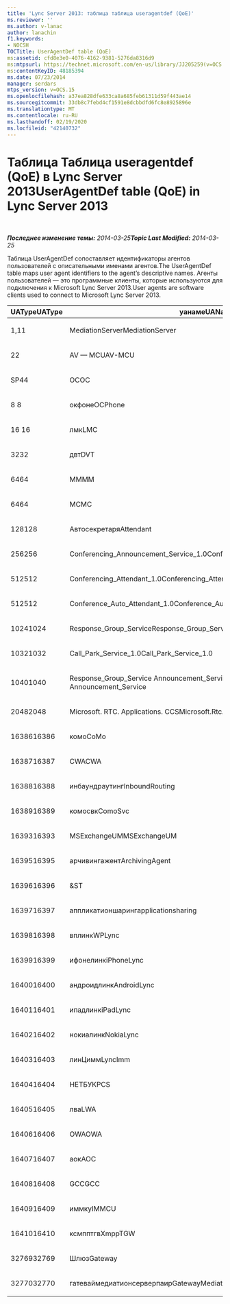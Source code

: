 ```yaml
---
title: 'Lync Server 2013: таблица таблица useragentdef (QoE)'
ms.reviewer: ''
ms.author: v-lanac
author: lanachin
f1.keywords:
- NOCSH
TOCTitle: UserAgentDef table (QoE)
ms:assetid: cfd8e3e0-4076-4162-9381-5276da8316d9
ms:mtpsurl: https://technet.microsoft.com/en-us/library/JJ205259(v=OCS.15)
ms:contentKeyID: 48185394
ms.date: 07/23/2014
manager: serdars
mtps_version: v=OCS.15
ms.openlocfilehash: a37ea828dfe633ca8a685feb61311d59f443ae14
ms.sourcegitcommit: 33db8c7febd4cf1591e8dcbbdfd6fc8e8925896e
ms.translationtype: MT
ms.contentlocale: ru-RU
ms.lasthandoff: 02/19/2020
ms.locfileid: "42140732"
---
```

<div data-xmlns="http://www.w3.org/1999/xhtml">

<div class="topic" data-xmlns="http://www.w3.org/1999/xhtml" data-msxsl="urn:schemas-microsoft-com:xslt" data-cs="http://msdn.microsoft.com/">

<div data-asp="https://msdn2.microsoft.com/asp">

# <a name="useragentdef-table-qoe-in-lync-server-2013"></a><span data-ttu-id="a9668-102">Таблица Таблица useragentdef (QoE) в Lync Server 2013</span><span class="sxs-lookup"><span data-stu-id="a9668-102">UserAgentDef table (QoE) in Lync Server 2013</span></span>

</div>

<div id="mainSection">

<div id="mainBody">

<span> </span>

<span data-ttu-id="a9668-103">_**Последнее изменение темы:** 2014-03-25_</span><span class="sxs-lookup"><span data-stu-id="a9668-103">_**Topic Last Modified:** 2014-03-25_</span></span>

<span data-ttu-id="a9668-104">Таблица UserAgentDef сопоставляет идентификаторы агентов пользователей с описательными именами агентов.</span><span class="sxs-lookup"><span data-stu-id="a9668-104">The UserAgentDef table maps user agent identifiers to the agent’s descriptive names.</span></span> <span data-ttu-id="a9668-105">Агенты пользователей — это программные клиенты, которые используются для подключения к Microsoft Lync Server 2013.</span><span class="sxs-lookup"><span data-stu-id="a9668-105">User agents are software clients used to connect to Microsoft Lync Server 2013.</span></span>


<table>
<colgroup>
<col style="width: 33%" />
<col style="width: 33%" />
<col style="width: 33%" />
</colgroup>
<thead>
<tr class="header">
<th><span data-ttu-id="a9668-106">UAType</span><span class="sxs-lookup"><span data-stu-id="a9668-106">UAType</span></span></th>
<th><span data-ttu-id="a9668-107">уанаме</span><span class="sxs-lookup"><span data-stu-id="a9668-107">UAName</span></span></th>
<th><span data-ttu-id="a9668-108">уакатегори</span><span class="sxs-lookup"><span data-stu-id="a9668-108">UACategory</span></span></th>
</tr>
</thead>
<tbody>
<tr class="odd">
<td><p><span data-ttu-id="a9668-109">1,1</span><span class="sxs-lookup"><span data-stu-id="a9668-109">1</span></span></p></td>
<td><p><span data-ttu-id="a9668-110">MediationServer</span><span class="sxs-lookup"><span data-stu-id="a9668-110">MediationServer</span></span></p></td>
<td><p><span data-ttu-id="a9668-111">MediationServer</span><span class="sxs-lookup"><span data-stu-id="a9668-111">MediationServer</span></span></p></td>
</tr>
<tr class="even">
<td><p><span data-ttu-id="a9668-112">2</span><span class="sxs-lookup"><span data-stu-id="a9668-112">2</span></span></p></td>
<td><p><span data-ttu-id="a9668-113">AV — MCU</span><span class="sxs-lookup"><span data-stu-id="a9668-113">AV-MCU</span></span></p></td>
<td><p><span data-ttu-id="a9668-114">AV — MCU</span><span class="sxs-lookup"><span data-stu-id="a9668-114">AV-MCU</span></span></p></td>
</tr>
<tr class="odd">
<td><p><span data-ttu-id="a9668-115">SP4</span><span class="sxs-lookup"><span data-stu-id="a9668-115">4</span></span></p></td>
<td><p><span data-ttu-id="a9668-116">OC</span><span class="sxs-lookup"><span data-stu-id="a9668-116">OC</span></span></p></td>
<td><p><span data-ttu-id="a9668-117">OC</span><span class="sxs-lookup"><span data-stu-id="a9668-117">OC</span></span></p></td>
</tr>
<tr class="even">
<td><p><span data-ttu-id="a9668-118">8 </span><span class="sxs-lookup"><span data-stu-id="a9668-118">8</span></span></p></td>
<td><p><span data-ttu-id="a9668-119">окфоне</span><span class="sxs-lookup"><span data-stu-id="a9668-119">OCPhone</span></span></p></td>
<td><p><span data-ttu-id="a9668-120">окфоне</span><span class="sxs-lookup"><span data-stu-id="a9668-120">OCPhone</span></span></p></td>
</tr>
<tr class="odd">
<td><p><span data-ttu-id="a9668-121">16 </span><span class="sxs-lookup"><span data-stu-id="a9668-121">16</span></span></p></td>
<td><p><span data-ttu-id="a9668-122">лмк</span><span class="sxs-lookup"><span data-stu-id="a9668-122">LMC</span></span></p></td>
<td><p><span data-ttu-id="a9668-123">лмк</span><span class="sxs-lookup"><span data-stu-id="a9668-123">LMC</span></span></p></td>
</tr>
<tr class="even">
<td><p><span data-ttu-id="a9668-124">32</span><span class="sxs-lookup"><span data-stu-id="a9668-124">32</span></span></p></td>
<td><p><span data-ttu-id="a9668-125">двт</span><span class="sxs-lookup"><span data-stu-id="a9668-125">DVT</span></span></p></td>
<td><p><span data-ttu-id="a9668-126">двт</span><span class="sxs-lookup"><span data-stu-id="a9668-126">DVT</span></span></p></td>
</tr>
<tr class="odd">
<td><p><span data-ttu-id="a9668-127">64</span><span class="sxs-lookup"><span data-stu-id="a9668-127">64</span></span></p></td>
<td><p><span data-ttu-id="a9668-128">MM</span><span class="sxs-lookup"><span data-stu-id="a9668-128">MM</span></span></p></td>
<td><p><span data-ttu-id="a9668-129">MM</span><span class="sxs-lookup"><span data-stu-id="a9668-129">MM</span></span></p></td>
</tr>
<tr class="even">
<td><p><span data-ttu-id="a9668-130">64</span><span class="sxs-lookup"><span data-stu-id="a9668-130">64</span></span></p></td>
<td><p><span data-ttu-id="a9668-131">MC</span><span class="sxs-lookup"><span data-stu-id="a9668-131">MC</span></span></p></td>
<td><p><span data-ttu-id="a9668-132">MM</span><span class="sxs-lookup"><span data-stu-id="a9668-132">MM</span></span></p></td>
</tr>
<tr class="odd">
<td><p><span data-ttu-id="a9668-133">128</span><span class="sxs-lookup"><span data-stu-id="a9668-133">128</span></span></p></td>
<td><p><span data-ttu-id="a9668-134">Автосекретаря</span><span class="sxs-lookup"><span data-stu-id="a9668-134">Attendant</span></span></p></td>
<td><p><span data-ttu-id="a9668-135">Автосекретаря</span><span class="sxs-lookup"><span data-stu-id="a9668-135">Attendant</span></span></p></td>
</tr>
<tr class="even">
<td><p><span data-ttu-id="a9668-136">256</span><span class="sxs-lookup"><span data-stu-id="a9668-136">256</span></span></p></td>
<td><p><span data-ttu-id="a9668-137">Conferencing_Announcement_Service_1.0</span><span class="sxs-lookup"><span data-stu-id="a9668-137">Conferencing_Announcement_Service_1.0</span></span></p></td>
<td><p><span data-ttu-id="a9668-138">УПРАВЛЕНИ</span><span class="sxs-lookup"><span data-stu-id="a9668-138">CAS</span></span></p></td>
</tr>
<tr class="odd">
<td><p><span data-ttu-id="a9668-139">512</span><span class="sxs-lookup"><span data-stu-id="a9668-139">512</span></span></p></td>
<td><p><span data-ttu-id="a9668-140">Conferencing_Attendant_1.0</span><span class="sxs-lookup"><span data-stu-id="a9668-140">Conferencing_Attendant_1.0</span></span></p></td>
<td><p><span data-ttu-id="a9668-141">CAA</span><span class="sxs-lookup"><span data-stu-id="a9668-141">CAA</span></span></p></td>
</tr>
<tr class="even">
<td><p><span data-ttu-id="a9668-142">512</span><span class="sxs-lookup"><span data-stu-id="a9668-142">512</span></span></p></td>
<td><p><span data-ttu-id="a9668-143">Conference_Auto_Attendant_1.0</span><span class="sxs-lookup"><span data-stu-id="a9668-143">Conference_Auto_Attendant_1.0</span></span></p></td>
<td><p><span data-ttu-id="a9668-144">CAA</span><span class="sxs-lookup"><span data-stu-id="a9668-144">CAA</span></span></p></td>
</tr>
<tr class="odd">
<td><p><span data-ttu-id="a9668-145">1024</span><span class="sxs-lookup"><span data-stu-id="a9668-145">1024</span></span></p></td>
<td><p><span data-ttu-id="a9668-146">Response_Group_Service</span><span class="sxs-lookup"><span data-stu-id="a9668-146">Response_Group_Service</span></span></p></td>
<td><p><span data-ttu-id="a9668-147">ГРУПП</span><span class="sxs-lookup"><span data-stu-id="a9668-147">RGS</span></span></p></td>
</tr>
<tr class="even">
<td><p><span data-ttu-id="a9668-148">1032</span><span class="sxs-lookup"><span data-stu-id="a9668-148">1032</span></span></p></td>
<td><p><span data-ttu-id="a9668-149">Call_Park_Service_1.0</span><span class="sxs-lookup"><span data-stu-id="a9668-149">Call_Park_Service_1.0</span></span></p></td>
<td><p><span data-ttu-id="a9668-150">СОЗДАЛ</span><span class="sxs-lookup"><span data-stu-id="a9668-150">CPS</span></span></p></td>
</tr>
<tr class="odd">
<td><p><span data-ttu-id="a9668-151">1040</span><span class="sxs-lookup"><span data-stu-id="a9668-151">1040</span></span></p></td>
<td><p><span data-ttu-id="a9668-152">Response_Group_Service Announcement_Service</span><span class="sxs-lookup"><span data-stu-id="a9668-152">Response_Group_Service Announcement_Service</span></span></p></td>
<td><p><span data-ttu-id="a9668-153">AS</span><span class="sxs-lookup"><span data-stu-id="a9668-153">AS</span></span></p></td>
</tr>
<tr class="even">
<td><p><span data-ttu-id="a9668-154">2048</span><span class="sxs-lookup"><span data-stu-id="a9668-154">2048</span></span></p></td>
<td><p><span data-ttu-id="a9668-155">Microsoft. RTC. Applications. CCS</span><span class="sxs-lookup"><span data-stu-id="a9668-155">Microsoft.Rtc.Applications.Ccs</span></span></p></td>
<td><p><span data-ttu-id="a9668-156">CCS</span><span class="sxs-lookup"><span data-stu-id="a9668-156">CCS</span></span></p></td>
</tr>
<tr class="odd">
<td><p><span data-ttu-id="a9668-157">16386</span><span class="sxs-lookup"><span data-stu-id="a9668-157">16386</span></span></p></td>
<td><p><span data-ttu-id="a9668-158">комо</span><span class="sxs-lookup"><span data-stu-id="a9668-158">CoMo</span></span></p></td>
<td><p><span data-ttu-id="a9668-159">комо</span><span class="sxs-lookup"><span data-stu-id="a9668-159">CoMo</span></span></p></td>
</tr>
<tr class="even">
<td><p><span data-ttu-id="a9668-160">16387</span><span class="sxs-lookup"><span data-stu-id="a9668-160">16387</span></span></p></td>
<td><p><span data-ttu-id="a9668-161">CWA</span><span class="sxs-lookup"><span data-stu-id="a9668-161">CWA</span></span></p></td>
<td><p><span data-ttu-id="a9668-162">CWA</span><span class="sxs-lookup"><span data-stu-id="a9668-162">CWA</span></span></p></td>
</tr>
<tr class="odd">
<td><p><span data-ttu-id="a9668-163">16388</span><span class="sxs-lookup"><span data-stu-id="a9668-163">16388</span></span></p></td>
<td><p><span data-ttu-id="a9668-164">инбаундраутинг</span><span class="sxs-lookup"><span data-stu-id="a9668-164">InboundRouting</span></span></p></td>
<td><p><span data-ttu-id="a9668-165">инбаундраутинг</span><span class="sxs-lookup"><span data-stu-id="a9668-165">InboundRouting</span></span></p></td>
</tr>
<tr class="even">
<td><p><span data-ttu-id="a9668-166">16389</span><span class="sxs-lookup"><span data-stu-id="a9668-166">16389</span></span></p></td>
<td><p><span data-ttu-id="a9668-167">комосвк</span><span class="sxs-lookup"><span data-stu-id="a9668-167">ComoSvc</span></span></p></td>
<td><p><span data-ttu-id="a9668-168">комосвк</span><span class="sxs-lookup"><span data-stu-id="a9668-168">ComoSvc</span></span></p></td>
</tr>
<tr class="odd">
<td><p><span data-ttu-id="a9668-169">16393</span><span class="sxs-lookup"><span data-stu-id="a9668-169">16393</span></span></p></td>
<td><p><span data-ttu-id="a9668-170">MSExchangeUM</span><span class="sxs-lookup"><span data-stu-id="a9668-170">MSExchangeUM</span></span></p></td>
<td><p><span data-ttu-id="a9668-171">ExUM</span><span class="sxs-lookup"><span data-stu-id="a9668-171">ExUM</span></span></p></td>
</tr>
<tr class="even">
<td><p><span data-ttu-id="a9668-172">16395</span><span class="sxs-lookup"><span data-stu-id="a9668-172">16395</span></span></p></td>
<td><p><span data-ttu-id="a9668-173">арчивингажент</span><span class="sxs-lookup"><span data-stu-id="a9668-173">ArchivingAgent</span></span></p></td>
<td><p><span data-ttu-id="a9668-174">арчажент</span><span class="sxs-lookup"><span data-stu-id="a9668-174">ARCHAGENT</span></span></p></td>
</tr>
<tr class="odd">
<td><p><span data-ttu-id="a9668-175">16396</span><span class="sxs-lookup"><span data-stu-id="a9668-175">16396</span></span></p></td>
<td><p><span data-ttu-id="a9668-176">&</span><span class="sxs-lookup"><span data-stu-id="a9668-176">ST</span></span></p></td>
<td><p><span data-ttu-id="a9668-177">&</span><span class="sxs-lookup"><span data-stu-id="a9668-177">ST</span></span></p></td>
</tr>
<tr class="even">
<td><p><span data-ttu-id="a9668-178">16397</span><span class="sxs-lookup"><span data-stu-id="a9668-178">16397</span></span></p></td>
<td><p><span data-ttu-id="a9668-179">аппликатионшаринг</span><span class="sxs-lookup"><span data-stu-id="a9668-179">applicationsharing</span></span></p></td>
<td><p><span data-ttu-id="a9668-180">ASMCU</span><span class="sxs-lookup"><span data-stu-id="a9668-180">ASMCU</span></span></p></td>
</tr>
<tr class="odd">
<td><p><span data-ttu-id="a9668-181">16398</span><span class="sxs-lookup"><span data-stu-id="a9668-181">16398</span></span></p></td>
<td><p><span data-ttu-id="a9668-182">вплинк</span><span class="sxs-lookup"><span data-stu-id="a9668-182">WPLync</span></span></p></td>
<td><p><span data-ttu-id="a9668-183">вплинк</span><span class="sxs-lookup"><span data-stu-id="a9668-183">WPLync</span></span></p></td>
</tr>
<tr class="even">
<td><p><span data-ttu-id="a9668-184">16399</span><span class="sxs-lookup"><span data-stu-id="a9668-184">16399</span></span></p></td>
<td><p><span data-ttu-id="a9668-185">ифонелинк</span><span class="sxs-lookup"><span data-stu-id="a9668-185">iPhoneLync</span></span></p></td>
<td><p><span data-ttu-id="a9668-186">ифонелинк</span><span class="sxs-lookup"><span data-stu-id="a9668-186">iPhoneLync</span></span></p></td>
</tr>
<tr class="odd">
<td><p><span data-ttu-id="a9668-187">16400</span><span class="sxs-lookup"><span data-stu-id="a9668-187">16400</span></span></p></td>
<td><p><span data-ttu-id="a9668-188">андроидлинк</span><span class="sxs-lookup"><span data-stu-id="a9668-188">AndroidLync</span></span></p></td>
<td><p><span data-ttu-id="a9668-189">андроидлинк</span><span class="sxs-lookup"><span data-stu-id="a9668-189">AndroidLync</span></span></p></td>
</tr>
<tr class="even">
<td><p><span data-ttu-id="a9668-190">16401</span><span class="sxs-lookup"><span data-stu-id="a9668-190">16401</span></span></p></td>
<td><p><span data-ttu-id="a9668-191">ипадлинк</span><span class="sxs-lookup"><span data-stu-id="a9668-191">iPadLync</span></span></p></td>
<td><p><span data-ttu-id="a9668-192">ипадлинк</span><span class="sxs-lookup"><span data-stu-id="a9668-192">iPadLync</span></span></p></td>
</tr>
<tr class="odd">
<td><p><span data-ttu-id="a9668-193">16402</span><span class="sxs-lookup"><span data-stu-id="a9668-193">16402</span></span></p></td>
<td><p><span data-ttu-id="a9668-194">нокиалинк</span><span class="sxs-lookup"><span data-stu-id="a9668-194">NokiaLync</span></span></p></td>
<td><p><span data-ttu-id="a9668-195">нокиалинк</span><span class="sxs-lookup"><span data-stu-id="a9668-195">NokiaLync</span></span></p></td>
</tr>
<tr class="even">
<td><p><span data-ttu-id="a9668-196">16403</span><span class="sxs-lookup"><span data-stu-id="a9668-196">16403</span></span></p></td>
<td><p><span data-ttu-id="a9668-197">линЦимм</span><span class="sxs-lookup"><span data-stu-id="a9668-197">LyncImm</span></span></p></td>
<td><p><span data-ttu-id="a9668-198">линЦимм</span><span class="sxs-lookup"><span data-stu-id="a9668-198">LyncImm</span></span></p></td>
</tr>
<tr class="odd">
<td><p><span data-ttu-id="a9668-199">16404</span><span class="sxs-lookup"><span data-stu-id="a9668-199">16404</span></span></p></td>
<td><p><span data-ttu-id="a9668-200">НЕТБУК</span><span class="sxs-lookup"><span data-stu-id="a9668-200">PCS</span></span></p></td>
<td><p><span data-ttu-id="a9668-201">НЕТБУК</span><span class="sxs-lookup"><span data-stu-id="a9668-201">PCS</span></span></p></td>
</tr>
<tr class="even">
<td><p><span data-ttu-id="a9668-202">16405</span><span class="sxs-lookup"><span data-stu-id="a9668-202">16405</span></span></p></td>
<td><p><span data-ttu-id="a9668-203">лва</span><span class="sxs-lookup"><span data-stu-id="a9668-203">LWA</span></span></p></td>
<td><p><span data-ttu-id="a9668-204">лва</span><span class="sxs-lookup"><span data-stu-id="a9668-204">LWA</span></span></p></td>
</tr>
<tr class="odd">
<td><p><span data-ttu-id="a9668-205">16406</span><span class="sxs-lookup"><span data-stu-id="a9668-205">16406</span></span></p></td>
<td><p><span data-ttu-id="a9668-206">OWA</span><span class="sxs-lookup"><span data-stu-id="a9668-206">OWA</span></span></p></td>
<td><p><span data-ttu-id="a9668-207">OWA</span><span class="sxs-lookup"><span data-stu-id="a9668-207">OWA</span></span></p></td>
</tr>
<tr class="even">
<td><p><span data-ttu-id="a9668-208">16407</span><span class="sxs-lookup"><span data-stu-id="a9668-208">16407</span></span></p></td>
<td><p><span data-ttu-id="a9668-209">аок</span><span class="sxs-lookup"><span data-stu-id="a9668-209">AOC</span></span></p></td>
<td><p><span data-ttu-id="a9668-210">аок</span><span class="sxs-lookup"><span data-stu-id="a9668-210">AOC</span></span></p></td>
</tr>
<tr class="odd">
<td><p><span data-ttu-id="a9668-211">16408</span><span class="sxs-lookup"><span data-stu-id="a9668-211">16408</span></span></p></td>
<td><p><span data-ttu-id="a9668-212">GCC</span><span class="sxs-lookup"><span data-stu-id="a9668-212">GCC</span></span></p></td>
<td><p><span data-ttu-id="a9668-213">GCC</span><span class="sxs-lookup"><span data-stu-id="a9668-213">GCC</span></span></p></td>
</tr>
<tr class="even">
<td><p><span data-ttu-id="a9668-214">16409</span><span class="sxs-lookup"><span data-stu-id="a9668-214">16409</span></span></p></td>
<td><p><span data-ttu-id="a9668-215">иммку</span><span class="sxs-lookup"><span data-stu-id="a9668-215">IMMCU</span></span></p></td>
<td><p><span data-ttu-id="a9668-216">иммку</span><span class="sxs-lookup"><span data-stu-id="a9668-216">IMMCU</span></span></p></td>
</tr>
<tr class="odd">
<td><p><span data-ttu-id="a9668-217">16410</span><span class="sxs-lookup"><span data-stu-id="a9668-217">16410</span></span></p></td>
<td><p><span data-ttu-id="a9668-218">ксмпптгв</span><span class="sxs-lookup"><span data-stu-id="a9668-218">XmppTGW</span></span></p></td>
<td><p><span data-ttu-id="a9668-219">ксмппгатевай</span><span class="sxs-lookup"><span data-stu-id="a9668-219">XmppGateway</span></span></p></td>
</tr>
<tr class="even">
<td><p><span data-ttu-id="a9668-220">32769</span><span class="sxs-lookup"><span data-stu-id="a9668-220">32769</span></span></p></td>
<td><p><span data-ttu-id="a9668-221">Шлюз</span><span class="sxs-lookup"><span data-stu-id="a9668-221">Gateway</span></span></p></td>
<td><p><span data-ttu-id="a9668-222">Шлюз</span><span class="sxs-lookup"><span data-stu-id="a9668-222">Gateway</span></span></p></td>
</tr>
<tr class="odd">
<td><p><span data-ttu-id="a9668-223">32770</span><span class="sxs-lookup"><span data-stu-id="a9668-223">32770</span></span></p></td>
<td><p><span data-ttu-id="a9668-224">гатеваймедиатионсерверпаир</span><span class="sxs-lookup"><span data-stu-id="a9668-224">GatewayMediationServerPair</span></span></p></td>
<td><p><span data-ttu-id="a9668-225">гатеваймедиатионсерверпаир</span><span class="sxs-lookup"><span data-stu-id="a9668-225">GatewayMediationServerPair</span></span></p></td>
</tr>
</tbody>
</table>


</div>

<span> </span>

</div>

</div>

</div>

